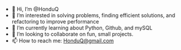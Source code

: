 - 👋 Hi, I’m @HonduQ
- 👀 I’m interested in solving problems, finding efficient solutions, and refactoring to improve performance
- 🌱 I’m currently learning about Python, Github, and mySQL
- 💞️ I’m looking to collaborate on fun, small projects.
- 📫 How to reach me: HonduQ@gmail.com

<!---
HonduQ/HonduQ is a ✨ special ✨ repository because its `README.md` (this file) appears on your GitHub profile.
You can click the Preview link to take a look at your changes.
--->
